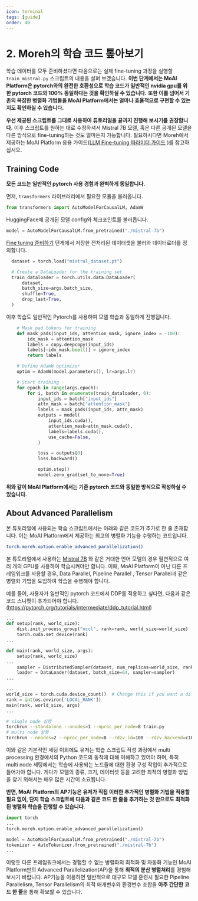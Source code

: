 ```yaml
---
icon: terminal
tags: [guide]
order: 40
---
```

# 2. Moreh의 학습 코드 톺아보기

학습 데이터를 모두 준비하셨다면 다음으로는 실제 fine-tuning 과정을 실행할 `train_mistral.py` 스크립트의 내용을 살펴 보겠습니다. **이번 단계에서는 MoAI Platform은 pytorch와의 완전한 호환성으로 학습 코드가 일반적인 nvidia gpu를 위한 pytorch 코드와 100% 동일하다는 것을 확인하실 수 있습니다.** **또한 이를 넘어서 기존의 복잡한 병렬화 기법들을 MoAI Platform에서는 얼마나 효율적으로 구현할 수 있는지도 확인하실 수 있습니다.**

**우선 제공된 스크립트를 그대로 사용하여 튜토리얼을 끝까지 진행해 보시기를 권장합니다.** 이후 스크립트를 원하는 대로 수정하셔서 Mistral 7B 모델, 혹은 다른 공개된 모델을 다른 방식으로 fine-tuning하는 것도 얼마든지 가능합니다. 필요하시다면 Moreh에서 제공하는 MoAI Platform 응용 가이드([LLM Fine-tuning 파라미터 가이드](https://www.notion.so/LLM-Fine-tuning-a169bf8a667c4a0689ec2d4ff464775b?pvs=21) )를 참고하십시오.

## Training Code

**모든 코드는 일반적인 pytorch 사용 경험과 완벽하게 동일합니다.** 

먼저, `transformers` 라이브러리에서 필요한 모듈을 불러옵니다.

```python
from transformers import AutoModelForCausalLM, AdamW
```

HuggingFace에 공개된 모델 config와 체크포인트를 불러옵니다. 

```python
model = AutoModelForCausalLM.from_pretrained("./mistral-7b")
```

[Fine tuning 준비하기](https://www.notion.so/1-Fine-tuning-a1424741a95d43ad96fe8f944458c365?pvs=21) 단계에서 저장한 전처리된 데이터셋을 불러와 데이터로더를 정의합니다. 

```python
  dataset = torch.load("mistral_dataset.pt")

  # Create a DataLoader for the training set
  train_dataloader = torch.utils.data.DataLoader(
      dataset,
      batch_size=args.batch_size,
      shuffle=True,
      drop_last=True,
  )
```

이후 학습도 일반적인 Pytorch를 사용하여 모델 학습과 동일하게 진행됩니다. 

```python
    # Mask pad tokens for training
    def mask_pads(input_ids, attention_mask, ignore_index = -100):
        idx_mask = attention_mask
        labels = copy.deepcopy(input_ids)
        labels[~idx_mask.bool()] = ignore_index
        return labels

    # Define AdamW optimizer
    optim = AdamW(model.parameters(), lr=args.lr)

    # Start training
    for epoch in range(args.epoch):
        for i, batch in enumerate(train_dataloader, 0):
            input_ids = batch["input_ids"]
            attn_mask = batch["attention_mask"]
            labels = mask_pads(input_ids, attn_mask)
            outputs = model(
                input_ids.cuda(),
                attention_mask=attn_mask.cuda(),
                labels=labels.cuda(),
                use_cache=False,
            )

            loss = outputs[0]
            loss.backward()

            optim.step()
            model.zero_grad(set_to_none=True)
```

**위와 같이 MoAI Platform에서는 기존 pytorch 코드와 동일한 방식으로 작성하실 수 있습니다.**

## About Advanced Parallelism

본 튜토리얼에 사용되는 학습 스크립트에서는 아래와 같은 코드가 추가로 한 줄 존재합니다. 이는 MoAI Platform에서 제공하는 최고의 병렬화 기능을 수행하는 코드입니다.

```bash
torch.moreh.option.enable_advanced_parallelization()
```

본 튜토리얼에서 사용하는 [Mistral 7B](https://mistral.ai/news/announcing-mistral-7b/) 와 같은 거대한 언어 모델의 경우 필연적으로 여러 개의 GPU를 사용하여 학습시켜야만 합니다. 이때, MoAI Platform이 아닌 다른 프레임워크를 사용할 경우, Data Parallel, Pipeline Parallel , Tensor Parallel과 같은 병렬화 기법을 도입하여 학습을 수행해야 합니다. 

예를 들어, 사용자가 일반적인 pytorch 코드에서 DDP를 적용하고 싶다면, 다음과 같은 코드 스니펫이 추가되어야 합니다. (https://pytorch.org/tutorials/intermediate/ddp_tutorial.html)

```python
...
def setup(rank, world_size):
    dist.init_process_group("nccl", rank=rank, world_size=world_size)
    torch.cuda.set_device(rank)
...

def main(rank, world_size, args):
	setup(rank, world_size)
...
	sampler = DistributedSampler(dataset, num_replicas=world_size, rank=rank)
	loader = DataLoader(dataset, batch_size=64, sampler=sampler)
...

...
world_size = torch.cuda.device_count()  # Change this if you want a different number of GPUs
rank = int(os.environ['LOCAL_RANK'])
main(rank, world_size, args)
...
```

```bash
# single node 실행
torchrun --standalone --nnodes=1 --nproc_per_node=8 train.py
# multi node 실행
torchrun --nnodes=2 --nproc_per_node=8 --rdzv_id=100 --rdzv_backend=c10d --rdzv_endpoint=$MASTER_ADDR:29400 train.py
```

이와 같은 기본적인 세팅 이외에도 유저는 학습 스크립트 작성 과정에서 multi processing 환경에서의 Python 코드의 동작에 대해 이해하고 있어야 하며, 특히 multi node 세팅에서는 학습에 사용되는 노드들에 대한 환경 구성 작업이 추가적으로 들어가야 합니다. 게다가 모델의 종류, 크기, 데이터셋 등을 고려한 최적의 병렬화 방법을 찾기 위해서는 매우 많은 시간이 소요됩니다.

**반면, MoAI Platform의 AP기능은 유저가 직접 이러한 추가적인 병렬화 기법을 적용할 필요 없이, 단지 학습 스크립트에 다음과 같은 코드 한 줄을 추가하는 것 만으로도 최적화된 병렬화 학습을 진행할 수 있습니다.**

```python
import torch
...
torch.moreh.option.enable_advanced_parallelization()

model = AutoModelForCausalLM.from_pretrained("./mistral-7b")
tokenizer = AutoTokenizer.from_pretrained("./mistral-7b") 
...
```

이렇듯 다른 프레임워크에서는 경험할 수 없는 병렬화의 최적화 및 자동화 기능인 MoAI Platform만의 Advanced Parallelization(AP)을 통해 **최적의 분산 병렬처리**를 경험해보시기 바랍니다. AP기능을 이용하면 일반적으로 대규모 모델 훈련시 필요한 Pipeline Parallelism, Tensor Parallelism의 최적 매개변수와 환경변수 조합을 **아주 간단한** **코드 한 줄**을 통해 확보할 수 있습니다.